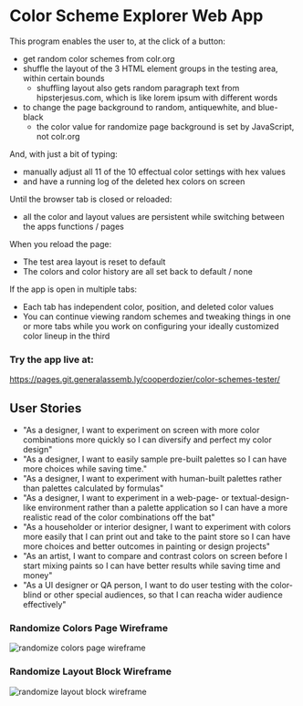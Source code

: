 # Color Scheme Explorer Web App
This program enables the user to, at the click of a button:

* get random color schemes from colr.org
* shuffle the layout of the 3 HTML element groups in the testing area, within certain bounds
  * shuffling layout also gets random paragraph text from hipsterjesus.com, which is like lorem ipsum with different words
* to change the page background to random, antiquewhite, and blue-black
  * the color value for randomize page background is set by JavaScript, not colr.org

And, with just a bit of typing:

* manually adjust all 11 of the 10 effectual color settings with hex values
* and have a running log of the deleted hex colors on screen

Until the browser tab is closed or reloaded:

* all the color and layout values are persistent while switching between the apps functions / pages

When you reload the page:

* The test area layout is reset to default
* The colors and color history are all set back to default / none

If the app is open in multiple tabs:

* Each tab has independent color, position, and deleted color values
* You can continue viewing random schemes and tweaking things in one or more tabs while you work on configuring your ideally customized color lineup in the third

### Try the app live at:
https://pages.git.generalassemb.ly/cooperdozier/color-schemes-tester/

## User Stories

* "As a designer, I want to experiment on screen with more color combinations more quickly so I can diversify and perfect my color design"
* "As a designer, I want to easily sample pre-built palettes so I can have more choices while saving time."
* "As a designer, I want to experiment with human-built palettes rather than palettes calculated by formulas"
* "As a designer, I want to experiment in a web-page- or textual-design-like environment rather than a palette application so I can have a more realistic read of the color combinations off the bat"
* "As a householder or interior designer, I want to experiment with colors more easily that I can print out and take to the paint store so I can have more choices and better outcomes in painting or design projects"
* "As an artist, I want to compare and contrast colors on screen before I start mixing paints so I can have better results while saving time and money"
* "As a UI designer or QA person, I want to do user testing with the color-blind or other special audiences, so that I can reacha wider audience effectively"


### Randomize Colors Page Wireframe
![randomize colors page wireframe](wireframe-randomize-colors-page.jpg)
### Randomize Layout Block Wireframe
![randomize layout block wireframe](wireframe-randomize-layout-block.jpg)
